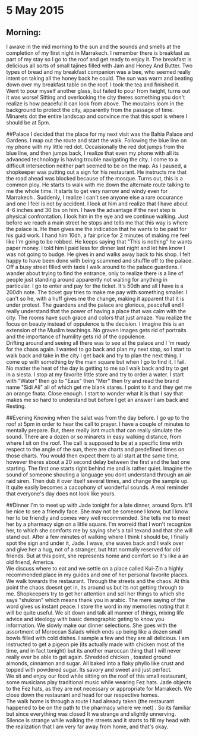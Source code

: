 # 5 May 2015 

## Morning: 

I awake in the mid morning to the sun and the sounds and smells at the completion of my first night in Marrakech. I remember there is breakfast as part of my stay so I go to the roof and get ready to enjoy it.  The breakfast is delicious all sorts of small tajines filled with Jam and Honey And Butter.  Two types of bread and my breakfast companion was a bee, who seemed really intent on taking all the honey back he could.  The sun was warm and beating down over my breakfast table on the roof.  I took the tea and finished it.  Went to pour myself another glass, but failed to pour from height, turns out it was worse!  Sitting and overlooking the city theres something you don't realize is how peaceful it can look from above.  The moutains loom in the background to protect the city, apparently from the passage of time.  Minarets dot the entire landscap and convince me that this spot is where I should be at 5pm.

##Palace
	I decided that the place for my next visit was the Bahia Palace and Gardens.  I map out the route and start the walk.  Following the blue line on my phone with my little red dot.   Occaisionally the red dot jumps from the blue line, and then jumps back, I realize that even my phone with all its advanced technology is having trouble navigating the city.  I come to a difficult intersection neither part seemed to be on the map.  As I paused, a shopkeeper was putting out a sign for his restaurant.  He instructs me that the road ahead was blocked because of the mosque.  Turns out, this is a common ploy.  He starts to walk with me down the alternate route talking to me the whole time.  It starts to get very narrow and windy even for Marrakech .  Suddenly, I realize I  can't see anyone else a rare occurance and one I feel is not by accident.  I look at him and realize that I have about 4-6 inches and 30 lbs on him.  I have the advantage if the next step is physical confrontation.   I look him in the eye and we continue walking.   Just before we reach a main street he stops and tells me that this way is where the palace is.  He then gives me the indication that he wants to be paid for his guid work.  I hand him 10dh,  a fair price for 2 minutes of making me feel like I'm going to be robbed.   He keeps saying that "This is nothing" he wants paper money.  I told him I paid less for dinner last night and let him know I was not going to budge.  He gives in and walks away back to his shop. I felt happy to have been done with being scammed and shuffle off to the palace.   
	Off a busy street filled with taxis I walk around to the palace guardens.  I wander about trying to find the entrance, only to realize there is a line of people just standing around apparently not waiting for anything in particular.  I go to enter and pay for the ticket.   It's 50dh and all I have is a 200dh note.  The ticket guy tries to make me pay with something smaller.  I can't so he, with a huff gives me the change, making it apparent that it is under protest.
		The guardens and the palace are glorious, peacefull and I really understand that the power of having a place that was calm with the city.  The rooms have such grace and colors that just amaze.  You realize the focus on beauty instead of oppulence is the decision.  I imagine this is an extension of the Muslim teachings.    No graven images gets rid of portraits and the importance of humility gets rid of the oppulence.  
		Drifting around and seeing all there was to see at the palace and I 'm ready for the chaos again.   I wanted to go back and plan my next stop, so I start to walk back and take in the city   I get back and try to plan the next thing.  I come up with something by the main square but when I go to find it, I fail.  No matter the heat of the day is getting to me  so I walk back and try to get in a siesta. I stop at my favorite little store and try to order a water.  I start with "Water" then go to "Eaux" then "Mer" then try and read the brand name "Sidi Ali" all of which get me blank stares. I point to it and they get me an orange fnata.  Close enough.  I start to wonder what it is that I say that makes me so hard to understand but before I get an answer I am back and Resting.  
		
##Evening
	Knowing when the salat was from the day before.  I go up to the roof at 5pm  in order to hear the call to prayer.   I have a couple of minutes to mentally prepare.  But, there really isnt much that can really simulate the sound.   There are a dozen or so minarets in easy walking distance, from where I sit on the roof.   The call is supposed to be at a specific time with respect to the angle of the sun, there are charts and predefined times on those charts.  You would then expect them to all start at the same time, however theres about a 20 second delay between the first and the last one starting.   The first one starts right behind me and is rather quiet.   Imagine the sound of someone shouting a language you dont understand through an air raid siren.  Then dub it over itself several times, and change the sample up.   It quite easily becomes a cacophony of wonderful sounds.   A real reminder that everyone's day does not look like yours.  
	
##Dinner
	I'm to meet up with Jade tonight for a late dinner, around 9pm.  It'll be nice to see a friendly face. She may not be someone I know, but I know her to be friendly and comes very well recommended.  She tells me to meet her by a pharmacy sign on a little square.  I'm worreid that I won't recognize her, to which she comforts me by saying she's a tall texand and that she will stand out.   After a few minutes of walking where I think I should be, I finally spot the sign and under it, Jade.   I wave, she waves back and I walk over and give her a hug, not of a stranger, but htat normally reserved for old friends.  But at this point, she represents home and comfort so it's like a an old friend, America.  
		We discuss where to eat and we settle on a place called Kui-Zin a highly recommended place in my guides and one of her personal favorite places. We walk towards the restaurant.   Through the streets and the chaos.  At this point the chaos doesnt get in, its around us but its not getting through to me.   Shopkeepers try to get her attention and sell her things to which she says "shukran" which means thank you in arabic.   The mere saying of the word gives us instant peace.  I store the word in my memories noting that it will be quite useful.   We sit down and talk all manner of things, mixing life advice and ideology with basic demographic geting to know you information.    We slowly make our dinner selections.  She goes with the assortment of Moroccan Salads which ends up being like a dozen small bowls filled with cold dishes.  I sample a few and they are all delicious.  I am instructed to get a pigeon pie (its actually made with chicken most of the time, and in fact tonight)  but its another maroccan thing that I will never really ever be able to get again.  Shredded chicken , toasted ground almonds, cinnamon and sugar.  All baked into a flaky phyllo like crust and topped with powdered sugar.  Its savory and sweet and just perfect.  
		We sit and enjoy our food while sitting on the roof  of this small restaurant, some musicians play traditional music while wearing Fez hats.  Jade objects to the Fez hats, as they are not necessary or appropriate for Marrakech.  We close down the restaurant and head for our respective homes.   
		The walk home is through a route I had already taken (the restaurant happened to be on the path to the pharmacy where we met) .  So its familiar but since everything was closed It wa strange and slightly unnerving.   Silence is strange while walking the streets and it starts to fill my head with the realization that I am very far away from home, and that's okay.